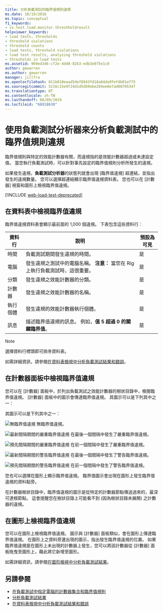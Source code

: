 ```yaml
---
title: 分析負載測試的臨界值規則違規
ms.date: 10/19/2016
ms.topic: conceptual
f1_keywords:
- vs.test.load.monitor.threshholdresult
helpviewer_keywords:
- load tests, thresholds
- threshold violations
- threshold counts
- load tests, threshold violations
- load test results, analyzing threshold violations
- thresholds in load tests
ms.assetid: 969ed346-cf2e-4d48-82b3-edb3e075e1c0
author: gewarren
ms.author: gewarren
manager: jillfra
ms.openlocfilehash: 011b010eaad5def8943fd18a84da9fefdb01eff5
ms.sourcegitcommit: 5216c15e9f24d1d5db9ebe204ee0e7ad08705347
ms.translationtype: HT
ms.contentlocale: zh-TW
ms.lasthandoff: 08/09/2019
ms.locfileid: "68918630"
---
```

# <a name="analyzing-threshold-rule-violations-in-load-tests-using-the-load-test-analyzer"></a>使用負載測試分析器來分析負載測試中的臨界值規則違規

臨界值規則與特定的效能計數器有關，而違規指的是效能計數器超過或未達設定值。 當您執行負載測試時，可以針對事先設定的臨界值規則分析所發生的違規。

如果發生違規，**負載測試分析器**的狀態列就會出現 [臨界值違規]  超連結，並指出發生的違規數量。 您可以選擇超連結顯示臨界值違規資料表。 您也可以在 [計數器]  視窗和圖形上檢視臨界值違規。

[!INCLUDE [web-load-test-deprecated](includes/web-load-test-deprecated.md)]

## <a name="view-threshold-violations-in-the-table"></a>在資料表中檢視臨界值違規

臨界值違規資料表會顯示最前面的 1,000 個違規。 下表包含這些資料行：

|資料行|說明|預設為可見|
|-|-|-|
|時間|負載測試期間發生違規的時間。|是|
|電腦|發生違規之測試中的電腦名稱。 **注意：** 當您在 Rig 上執行負載測試時，這很重要。|是|
|分類|發生違規之效能計數器的分類。|是|
|計數器|發生違規之效能計數器的名稱。|是|
|執行個體|發生違規的效能計數器執行個體。|是|
|訊息|描述臨界值違規的訊息。 例如，**值 5 超過 0 的關鍵臨界值**。|是|

> [!NOTE]
> 選擇資料行標頭即可排序資料表。

如需詳細資訊，請參閱[在資料表檢視中分析負載測試結果和錯誤](../test/analyze-load-test-results-and-errors-in-the-tables-view.md)。

## <a name="view-threshold-violations-in-the-counters-panel"></a>在計數器面板中檢視臨界值違規

您可以在 [計數器]  面板中，於列出負載測試之效能計數器的樹狀目錄中，檢閱臨界值違規。 [計數器]  面板中的圖示會傳達臨界值違規。 其圖示可以是下列其中之一：

其圖示可以是下列其中之一：

![無臨界值違規](../test/media/icon_ltest_1.gif) 無臨界值違規。

![最新間隔期間的嚴重臨界值違規](../test/media/icon_ltest_2.gif) 在最後一個間隔中發生了嚴重臨界值違規。

![預先間隔期間的嚴重臨界值違規](../test/media/icon_ltest_3.gif) 在前一個間隔中發生了嚴重臨界值違規。

![最新間隔期間的警告臨界值違規](../test/media/icon_ltest_4.gif) 在最後一個間隔中發生了警告臨界值違規。

![預先間隔期間的警告臨界值違規](../test/media/icon_ltest_5.gif) 在前一個間隔中發生了警告臨界值違規。

您也可以選擇在圖形上顯示臨界值違規。 臨界值圖示會出現在圖形上發生臨界值違規的資料點旁。

在計數器樹狀目錄中，臨界值違規的圖示是從特定的計數器節點傳送過來的，最深可達根節點。 這會提醒您在樹狀目錄上可能看不到 (因為樹狀目錄未展開) 之計數器的違規。

## <a name="view-threshold-violations-on-the-graph"></a>在圖形上檢視臨界值違規

您可以在圖形上檢視臨界值違規。 圖示與 [計數器]  面板類似，會在圖形上傳達臨界值違規。 在圖形上之資料旁邊出現的圖示，指出發生臨界值違規的位置。 如果臨界值違規是在圖形上未出現的計數器上發生，您可以將該計數器從 [計數器]  面板拖曳至圖形上，藉此將它新增至圖形。

如需詳細資訊，請參閱[在圖形檢視中分析負載測試結果](../test/analyze-load-test-results-in-the-graphs-view.md)。

## <a name="see-also"></a>另請參閱

- [在負載測試中指定電腦的計數器集合和臨界值規則](../test/specify-counter-sets-and-threshold-rules-for-load-testing.md)
- [分析負載測試結果](../test/analyze-load-test-results-using-the-load-test-analyzer.md)
- [在資料表檢視中分析負載測試結果和錯誤](../test/analyze-load-test-results-and-errors-in-the-tables-view.md)